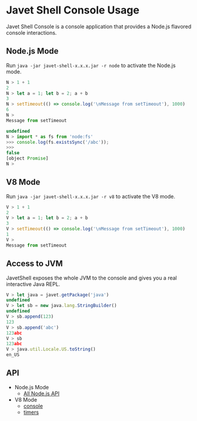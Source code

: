 # Javet Shell Console Usage

Javet Shell Console is a console application that provides a Node.js flavored console interactions.

## Node.js Mode

Run `java -jar javet-shell-x.x.x.jar -r node` to activate the Node.js mode.

```js
N > 1 + 1
2
N > let a = 1; let b = 2; a + b
3
N > setTimeout(() => console.log('\nMessage from setTimeout'), 1000)
6
N >
Message from setTimeout

undefined
N > import * as fs from 'node:fs'
>>> console.log(fs.existsSync('/abc'));
>>>
false
[object Promise]
N >
```

## V8 Mode

Run `java -jar javet-shell-x.x.x.jar -r v8` to activate the V8 mode.

```js
V > 1 + 1
2
V > let a = 1; let b = 2; a + b
3
V > setTimeout(() => console.log('\nMessage from setTimeout'), 1000)
1
V >
Message from setTimeout
```

## Access to JVM

JavetShell exposes the whole JVM to the console and gives you a real interactive Java REPL.

```js
V > let java = javet.getPackage('java')
undefined
V > let sb = new java.lang.StringBuilder()
undefined
V > sb.append(123)
123
V > sb.append('abc')
123abc
V > sb
123abc
V > java.util.Locale.US.toString()
en_US
```

## API

- Node.js Mode
  - [All Node.js API](https://nodejs.org/dist/latest-v20.x/docs/api/)
- V8 Mode
  - [console](https://www.caoccao.com/Javenode/reference/modules/console.html)
  - [timers](https://www.caoccao.com/Javenode/reference/modules/times.html)
